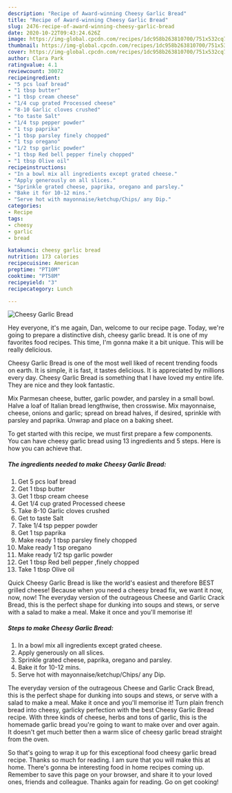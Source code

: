 ```yaml
---
description: "Recipe of Award-winning Cheesy Garlic Bread"
title: "Recipe of Award-winning Cheesy Garlic Bread"
slug: 2476-recipe-of-award-winning-cheesy-garlic-bread
date: 2020-10-22T09:43:24.626Z
image: https://img-global.cpcdn.com/recipes/1dc958b263810700/751x532cq70/cheesy-garlic-bread-recipe-main-photo.jpg
thumbnail: https://img-global.cpcdn.com/recipes/1dc958b263810700/751x532cq70/cheesy-garlic-bread-recipe-main-photo.jpg
cover: https://img-global.cpcdn.com/recipes/1dc958b263810700/751x532cq70/cheesy-garlic-bread-recipe-main-photo.jpg
author: Clara Park
ratingvalue: 4.1
reviewcount: 30072
recipeingredient:
- "5 pcs loaf bread"
- "1 tbsp butter"
- "1 tbsp cream cheese"
- "1/4 cup grated Processed cheese"
- "8-10 Garlic cloves crushed"
- "to taste Salt"
- "1/4 tsp pepper powder"
- "1 tsp paprika"
- "1 tbsp parsley finely chopped"
- "1 tsp oregano"
- "1/2 tsp garlic powder"
- "1 tbsp Red bell pepper finely chopped"
- "1 tbsp Olive oil"
recipeinstructions:
- "In a bowl mix all ingredients except grated cheese."
- "Apply generously on all slices."
- "Sprinkle grated cheese, paprika, oregano and parsley."
- "Bake it for 10-12 mins."
- "Serve hot with mayonnaise/ketchup/Chips/ any Dip."
categories:
- Recipe
tags:
- cheesy
- garlic
- bread

katakunci: cheesy garlic bread 
nutrition: 173 calories
recipecuisine: American
preptime: "PT10M"
cooktime: "PT58M"
recipeyield: "3"
recipecategory: Lunch

---
```



![Cheesy Garlic Bread](https://img-global.cpcdn.com/recipes/1dc958b263810700/751x532cq70/cheesy-garlic-bread-recipe-main-photo.jpg)

Hey everyone, it's me again, Dan, welcome to our recipe page. Today, we're going to prepare a distinctive dish, cheesy garlic bread. It is one of my favorites food recipes. This time, I'm gonna make it a bit unique. This will be really delicious.

Cheesy Garlic Bread is one of the most well liked of recent trending foods on earth. It is simple, it is fast, it tastes delicious. It is appreciated by millions every day. Cheesy Garlic Bread is something that I have loved my entire life. They are nice and they look fantastic.

Mix Parmesan cheese, butter, garlic powder, and parsley in a small bowl. Halve a loaf of Italian bread lengthwise, then crosswise. Mix mayonnaise, cheese, onions and garlic; spread on bread halves, if desired, sprinkle with parsley and paprika. Unwrap and place on a baking sheet.


To get started with this recipe, we must first prepare a few components. You can have cheesy garlic bread using 13 ingredients and 5 steps. Here is how you can achieve that.

<!--inarticleads1-->

##### The ingredients needed to make Cheesy Garlic Bread:

1. Get 5 pcs loaf bread
1. Get 1 tbsp butter
1. Get 1 tbsp cream cheese
1. Get 1/4 cup grated Processed cheese
1. Take 8-10 Garlic cloves crushed
1. Get to taste Salt
1. Take 1/4 tsp pepper powder
1. Get 1 tsp paprika
1. Make ready 1 tbsp parsley finely chopped
1. Make ready 1 tsp oregano
1. Make ready 1/2 tsp garlic powder
1. Get 1 tbsp Red bell pepper ,finely chopped
1. Take 1 tbsp Olive oil


Quick Cheesy Garlic Bread is like the world&#39;s easiest and therefore BEST grilled cheese! Because when you need a cheesy bread fix, we want it now, now, now! The everyday version of the outrageous Cheese and Garlic Crack Bread, this is the perfect shape for dunking into soups and stews, or serve with a salad to make a meal. Make it once and you&#39;ll memorise it! 

<!--inarticleads2-->

##### Steps to make Cheesy Garlic Bread:

1. In a bowl mix all ingredients except grated cheese.
1. Apply generously on all slices.
1. Sprinkle grated cheese, paprika, oregano and parsley.
1. Bake it for 10-12 mins.
1. Serve hot with mayonnaise/ketchup/Chips/ any Dip.


The everyday version of the outrageous Cheese and Garlic Crack Bread, this is the perfect shape for dunking into soups and stews, or serve with a salad to make a meal. Make it once and you&#39;ll memorise it! Turn plain french bread into cheesy, garlicky perfection with the best Cheesy Garlic Bread recipe. With three kinds of cheese, herbs and tons of garlic, this is the homemade garlic bread you&#39;re going to want to make over and over again. It doesn&#39;t get much better then a warm slice of cheesy garlic bread straight from the oven. 

So that's going to wrap it up for this exceptional food cheesy garlic bread recipe. Thanks so much for reading. I am sure that you will make this at home. There's gonna be interesting food in home recipes coming up. Remember to save this page on your browser, and share it to your loved ones, friends and colleague. Thanks again for reading. Go on get cooking!
